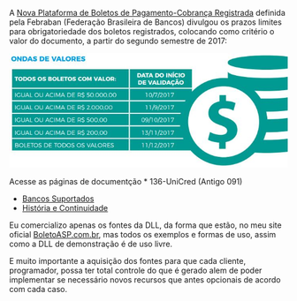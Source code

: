 A [Nova Plataforma de Boletos de Pagamento-Cobrança Registrada](https://portal.febraban.org.br/pagina/3150/1094/pt-br/servicos-novo-plataforma-boletos) definida pela Febraban (Federação Brasileira de Bancos) divulgou os prazos limites para obrigatoriedade dos boletos registrados, colocando como critério o valor do documento, a partir do segundo semestre de 2017:

![Prazos Boleto Registrado](https://raw.githubusercontent.com/impactro/Boleto-Test/master/DOC/PrazoRegistro.JPG)

Acesse as páginas de documentção
    * 136-UniCred (Antigo 091)

* [Bancos Suportados](https://github.com/impactro/Boleto-Test/wiki/Bancos-Suportados)
* [História e Continuidade](https://github.com/impactro/Boleto-Test/wiki/Continuidade)

Eu comercializo apenas os fontes da DLL, da forma que estão, no meu site oficial [BoletoASP.com.br](www.boletoasp.com.br), mas todos os exemplos e formas de uso, assim como a DLL de demonstração é de uso livre.

E muito importante a aquisição dos fontes para que cada cliente, programador, possa ter total controle do que é gerado alem de poder implementar se necessário novos recursos que antes opcionais de acordo com cada caso.
